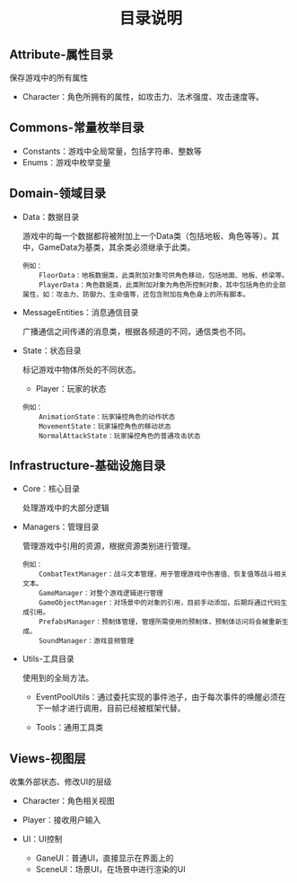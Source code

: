 ﻿# <center> 目录说明
##  Attribute-属性目录

保存游戏中的所有属性

* Character：角色所拥有的属性，如攻击力、法术强度、攻击速度等。

## Commons-常量枚举目录

* Constants：游戏中全局常量，包括字符串、整数等
* Enums：游戏中枚举变量

## Domain-领域目录

* Data：数据目录
    
    游戏中的每一个数据都将被附加上一个Data类（包括地板、角色等等）。其中，GameData为基类，其余类必须继承于此类。
    ```
    例如：
        FloorData：地板数据类，此类附加对象可供角色移动，包括地面、地板、桥梁等。
        PlayerData：角色数据类，此类附加对象为角色所控制对象，其中包括角色的全部属性，如：攻击力、防御力、生命值等，还包含附加在角色身上的所有脚本。
    ```
* MessageEntities：消息通信目录

    广播通信之间传递的消息类，根据各频道的不同，通信类也不同。

* State：状态目录

    标记游戏中物体所处的不同状态。

    * Player：玩家的状态
    ```
    例如：
        AnimationState：玩家操控角色的动作状态
        MovementState：玩家操控角色的移动状态
        NormalAttackState：玩家操控角色的普通攻击状态
    ```

## Infrastructure-基础设施目录
* Core：核心目录

    处理游戏中的大部分逻辑

* Managers：管理目录

    管理游戏中引用的资源，根据资源类别进行管理。
    ```
    例如：
        CombatTextManager：战斗文本管理，用于管理游戏中伤害值、恢复值等战斗相关文本。
        GameManager：对整个游戏逻辑进行管理
        GameObjectManager：对场景中的对象的引用，目前手动添加，后期将通过代码生成引用。
        PrefabsManager：预制体管理，管理所需使用的预制体，预制体访问将会被重新生成。
        SoundManager：游戏音频管理
    ```
* Utils-工具目录

    使用到的全局方法。
    
    * EventPoolUtils：通过委托实现的事件池子，由于每次事件的唤醒必须在下一帧才进行调用，目前已经被框架代替。 

    * Tools：通用工具类

## Views-视图层

收集外部状态、修改UI的层级

* Character：角色相关视图
* Player：接收用户输入
* UI：UI控制
    
    * GaneUI：普通UI，直接显示在界面上的
    * SceneUI：场景UI，在场景中进行渲染的UI


